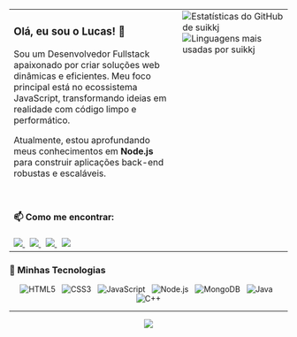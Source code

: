 <table align="center">
  <tr>
    <td valign="top" width="60%">
      <h3>Olá, eu sou o Lucas! 👋</h3>
      <p>Sou um Desenvolvedor Fullstack apaixonado por criar soluções web dinâmicas e eficientes. Meu foco principal está no ecossistema JavaScript, transformando ideias em realidade com código limpo e performático.</p>
      <p>Atualmente, estou aprofundando meus conhecimentos em <strong>Node.js</strong> para construir aplicações back-end robustas e escaláveis.</p>
      <br>
      <h4>📫 Como me encontrar:</h4>
      <a href="mailto:lucasoliprogramador@gmail.com" target="_blank">
        <img src="https://img.shields.io/badge/Email-D14836?style=for-the-badge&logo=gmail&logoColor=white" />
      </a>
      &nbsp;
      <a href="https://www.linkedin.com/in/lucas-oliveira-devfullstack" target="_blank">
        <img src="https://img.shields.io/badge/LinkedIn-0077B5?style=for-the-badge&logo=linkedin&logoColor=white" />
      </a>
      &nbsp;
      <a href="https://x.com/suikkj_" target="_blank">
        <img src="https://img.shields.io/badge/X-000000?style=for-the-badge&logo=x&logoColor=white" />
      </a>
      &nbsp;
       <a href="https://discord.com/invite/338856974374666241" target="_blank">
        <img src="https://img.shields.io/badge/Discord-7289DA?style=for-the-badge&logo=discord&logoColor=white" />
      </a>
    </td>
    <td valign="top" width="40%">
      <img align="right" src="https://github-readme-stats.vercel.app/api?username=suikkj&show_icons=true&theme=tokyonight&hide_border=true&include_all_commits=true&count_private=true&bg_color=00000000" alt="Estatísticas do GitHub de suikkj" />
      <img align="right" src="https://github-readme-stats.vercel.app/api/top-langs/?username=suikkj&layout=compact&theme=tokyonight&hide_border=true&include_all_commits=true&count_private=true&bg_color=00000000" alt="Linguagens mais usadas por suikkj" />
    </td>
  </tr>
</table>

### 🚀 Minhas Tecnologias

<p align="center">
  <img src="https://img.shields.io/badge/html5-%23E34F26.svg?style=for-the-badge&logo=html5&logoColor=white" alt="HTML5" />
  &nbsp;
  <img src="https://img.shields.io/badge/css3-%231572B6.svg?style=for-the-badge&logo=css3&logoColor=white" alt="CSS3" />
  &nbsp;
  <img src="https://img.shields.io/badge/javascript-%23F7DF1E.svg?style=for-the-badge&logo=javascript&logoColor=black" alt="JavaScript" />
  &nbsp;
  <img src="https://img.shields.io/badge/node.js-6DA55F?style=for-the-badge&logo=node.js&logoColor=white" alt="Node.js" />
  &nbsp;
  <img src="https://img.shields.io/badge/MongoDB-%234ea94b.svg?style=for-the-badge&logo=mongodb&logoColor=white" alt="MongoDB" />
  &nbsp;
  <img src="https://img.shields.io/badge/java-%23ED8B00.svg?style=for-the-badge&logo=openjdk&logoColor=white" alt="Java" />
  &nbsp;
  <img src="https://img.shields.io/badge/c++-%2300599C.svg?style=for-the-badge&logo=c%2B%2B&logoColor=white" alt="C++" />
</p>

---
<p align="center">
  <img src="https://visitcount.itsvg.in/api?id=suikkj&icon=0&color=6" />
</p>
